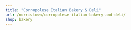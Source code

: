 ```yaml
---
title: "Corropolese Italian Bakery & Deli"
url: /norristown/corropolese-italian-bakery-and-deli/
shop: bakery
---
```

